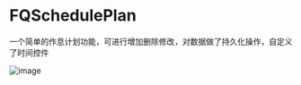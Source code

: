 # FQSchedulePlan

一个简单的作息计划功能，可进行增加删除修改，对数据做了持久化操作，自定义了时间控件

![image](https://github.com/fa643215594/FQSchedulePlan/tree/master/Img/123456.gif) 


